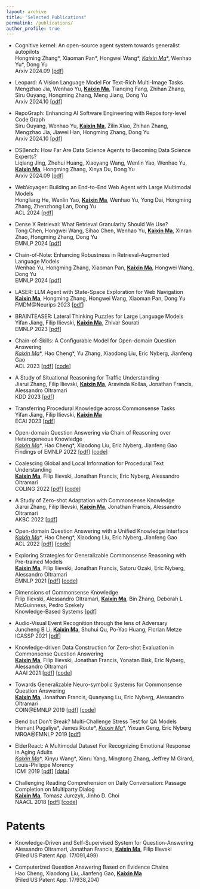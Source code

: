```yaml
---
layout: archive
title: "Selected Publications"
permalink: /publications/
author_profile: true
---
```


* Cognitive kernel: An open-source agent system towards generalist autopilots <br>
  Hongming Zhang*, Xiaoman Pan*, Hongwei Wang*, **<u>Kaixin Ma*</u>**, Wenhao Yu*, Dong Yu <br>
  Arxiv 2024.09 \[[pdf](https://arxiv.org/abs/2409.10277)\] 

* Leopard: A Vision Language Model For Text-Rich Multi-Image Tasks <br>
  Mengzhao Jia, Wenhao Yu, **<u>Kaixin Ma</u>**, Tianqing Fang, Zhihan Zhang, Siru Ouyang, Hongming Zhang, Meng Jiang, Dong Yu <br>
  Arxiv 2024.10 \[[pdf](https://arxiv.org/abs/2410.01744)\] 

* RepoGraph: Enhancing AI Software Engineering with Repository-level Code Graph <br>
  Siru Ouyang, Wenhao Yu, **<u>Kaixin Ma</u>**, Zilin Xiao, Zhihan Zhang, Mengzhao Jia, Jiawei Han, Hongming Zhang, Dong Yu <br>
  Arxiv 2024.10 \[[pdf](https://arxiv.org/abs/2410.14684)\] 

* DSBench: How Far Are Data Science Agents to Becoming Data Science Experts? <br>
  Liqiang Jing, Zhehui Huang, Xiaoyang Wang, Wenlin Yao, Wenhao Yu, **<u>Kaixin Ma</u>**, Hongming Zhang, Xinya Du, Dong Yu <br>
  Arxiv 2024.09 \[[pdf](https://arxiv.org/abs/2409.07703)\] 

* WebVoyager: Building an End-to-End Web Agent with Large Multimodal Models <br>
  Hongliang He, Wenlin Yao, **<u>Kaixin Ma</u>**, Wenhao Yu, Yong Dai, Hongming Zhang, Zhenzhong Lan, Dong Yu <br>
  ACL 2024 \[[pdf](https://aclanthology.org/2024.acl-long.371.pdf)\] 

* Dense X Retrieval: What Retrieval Granularity Should We Use? <br>
  Tong Chen, Hongwei Wang, Sihao Chen, Wenhao Yu, **<u>Kaixin Ma</u>**, Xinran Zhao, Hongming Zhang, Dong Yu <br>
  EMNLP 2024 \[[pdf](https://aclanthology.org/2024.emnlp-main.845.pdf)\] 

* Chain-of-Note: Enhancing Robustness in Retrieval-Augmented Language Models <br>
  Wenhao Yu, Hongming Zhang, Xiaoman Pan, **<u>Kaixin Ma</u>**, Hongwei Wang, Dong Yu <br>
  EMNLP 2024 \[[pdf](https://aclanthology.org/2024.emnlp-main.813.pdf)\] 

* LASER: LLM Agent with State-Space Exploration for Web Navigation <br>
  **<u>Kaixin Ma</u>**, Hongming Zhang, Hongwei Wang, Xiaoman Pan, Dong Yu <br>
  FMDM@Neurips 2023 \[[pdf](https://arxiv.org/pdf/2309.08172.pdf)\] 

* BRAINTEASER: Lateral Thinking Puzzles for Large Language Models <br>
  Yifan Jiang, Filip Ilievski, **<u>Kaixin Ma</u>**, Zhivar Sourati <br>
  EMNLP 2023 \[[pdf](https://aclanthology.org/2023.emnlp-main.885.pdf)\] 

* Chain-of-Skills: A Configurable Model for Open-domain Question Answering <br>
  **<u>Kaixin Ma*</u>**, Hao Cheng*, Yu Zhang, Xiaodong Liu, Eric Nyberg, Jianfeng Gao <br>
  ACL 2023 \[[pdf](/files/ACL23_camera_ready.pdf)\] \[[code](https://github.com/Mayer123/UDT-QA)\]

* A Study of Situational Reasoning for Traffic Understanding <br>
  Jiarui Zhang, Filip Ilievski, **<u>Kaixin Ma</u>**, Aravinda Kollaa, Jonathan Francis, Alessandro Oltramari <br>
  KDD 2023 \[[pdf](https://arxiv.org/pdf/2306.02520.pdf)\] 

* Transferring Procedural Knowledge across Commonsense Tasks <br>
  Yifan Jiang, Filip Ilievski, **<u>Kaixin Ma</u>**<br>
  ECAI 2023 \[[pdf](https://arxiv.org/pdf/2304.13867.pdf)\] 

* Open-domain Question Answering via Chain of Reasoning over Heterogeneous Knowledge <br>
  **<u>Kaixin Ma*</u>**, Hao Cheng*, Xiaodong Liu, Eric Nyberg, Jianfeng Gao <br>
  Findings of EMNLP 2022 \[[pdf](/files/EMNLP22_camera_ready.pdf)\] \[[code](https://github.com/Mayer123/UDT-QA)\]

* Coalescing Global and Local Information for Procedural Text Understanding <br>
  **<u>Kaixin Ma</u>**, Filip Ilievski, Jonathan Francis, Eric Nyberg, Alessandro Oltramari <br>
  COLING 2022 \[[pdf](/files/COLING_camera_ready.pdf)\] \[[code](https://github.com/Mayer123/CGLI)\]

* A Study of Zero-shot Adaptation with Commonsense Knowledge <br>
  Jiarui Zhang, Filip Ilievski, **<u>Kaixin Ma</u>**, Jonathan Francis, Alessandro Oltramari <br>
  AKBC 2022 \[[pdf](https://www.akbc.ws/2022/assets/pdfs/3_a_study_of_zero_shot_adaptatio.pdf)\]

* Open-domain Question Answering with a Unified Knowledge Interface <br>
  **<u>Kaixin Ma*</u>**, Hao Cheng*, Xiaodong Liu, Eric Nyberg, Jianfeng Gao <br>
  ACL 2022 \[[pdf](/files/UDT-QA_camera_ready.pdf)\] \[[code](https://github.com/Mayer123/UDT-QA)\] 

* Exploring Strategies for Generalizable Commonsense Reasoning with Pre-trained Models <br>
  **<u>Kaixin Ma</u>**, Filip Ilievski, Jonathan Francis, Satoru Ozaki, Eric Nyberg, Alessandro Oltramari <br>
  EMNLP 2021 \[[pdf](/files/EMNLP21_camera_ready.pdf)\] \[[code](https://github.com/Mayer123/CS_Model_Adaptation)\]

* Dimensions of Commonsense Knowledge <br>
  Filip Ilievski, Alessandro Oltramari, **<u>Kaixin Ma</u>**, Bin Zhang, Deborah L McGuinness, Pedro Szekely  <br>
  Knowledge-Based Systems \[[pdf](https://www.sciencedirect.com/science/article/pii/S0950705121006092?casa_token=nTbqF5zBNyUAAAAA:Lv6OfBVmyxnFu10E4xgXLoaqzT0I_-IhTZHabdAmuRdQXKnUWDs6Y5e4CZR7oTgeqz_eXZ4)\]

* Audio-Visual Event Recognition through the lens of Adversary <br>
  Juncheng B Li, **<u>Kaixin Ma</u>**, Shuhui Qu, Po-Yao Huang, Florian Metze <br>
  ICASSP 2021 \[[pdf](https://arxiv.org/pdf/2011.07430.pdf)\] 

* Knowledge-driven Data Construction for Zero-shot Evaluation in Commonsense Question Answering <br>
  **<u>Kaixin Ma</u>**, Filip Ilievski, Jonathan Francis, Yonatan Bisk, Eric Nyberg, Alessandro Oltramari <br>
  AAAI 2021 \[[pdf](/files/Zero_shot_Question_Answering_using_Knowledge_Bases.pdf)\] \[[code](https://github.com/Mayer123/HyKAS-CSKG)\]

* Towards Generalizable Neuro-symbolic Systems for Commonsense Question Answering <br>
  **<u>Kaixin Ma</u>**, Jonathan Francis, Quanyang Lu, Eric Nyberg, Alessandro Oltramari <br>
  COIN@EMNLP 2019 \[[pdf](https://aclanthology.org/D19-6003.pdf)\] \[[code](https://github.com/Mayer123/HyKAS)\]

* Bend but Don’t Break? Multi-Challenge Stress Test for QA Models <br>
  Hemant Pugaliya\*, James Route\*, **<u>Kaixin Ma*</u>**, Yixuan Geng, Eric Nyberg <br>
  MRQA@EMNLP 2019 \[[pdf](https://aclanthology.org/D19-5818.pdf)\] 

* ElderReact: A Multimodal Dataset For Recognizing Emotional Response in Aging Adults <br>
  **<u>Kaixin Ma*</u>**, Xinyu Wang*, Xinru Yang, Mingtong Zhang, Jeffrey M Girard, Louis-Philippe Morency <br>
  ICMI 2019 \[[pdf](https://dl.acm.org/doi/pdf/10.1145/3340555.3353747)\] \[[data](https://github.com/Mayer123/ElderReact)\]

* Challenging Reading Comprehension on Daily Conversation: Passage Completion on Multiparty Dialog <br>
  **<u>Kaixin Ma</u>**, Tomasz Jurczyk, Jinho D. Choi <br>
  NAACL 2018 \[[pdf](https://aclanthology.org/N18-1185.pdf)\] \[[code](https://github.com/Mayer123/Multiparty-Dialog-RC)\]

Patents
======
* Knowledge-Driven and Self-Supervised System for Question-Answering <br>
  Alessandro Oltramari, Jonathan Francis, **<u>Kaixin Ma</u>**, Filip Ilievski <br>
  (Filed US Patent App. 17/091,499)

* Computerized Question Answering Based on Evidence Chains <br>
  Hao Cheng, Xiaodong Liu, Jianfeng Gao, **<u>Kaixin Ma</u>** <br>
  (Filed US Patent App. 17/938,204)